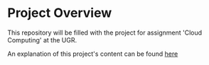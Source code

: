 # Project Overview

This repository will be filled with the project for assignment 'Cloud Computing' at the UGR.

An explanation of this project's content can be found [here](https://alex1ai.github.io/ugr-master-cc/)


